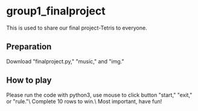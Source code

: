 # group1_finalproject

This is used to share our final project-Tetris to everyone.

## Preparation

Download "finalproject.py," "music," and "img."

## How to play

Please run the code with python3, use mouse to click button "start," "exit," or "rule."\\
Complete 10 rows to win.\\
Most important, have fun!
